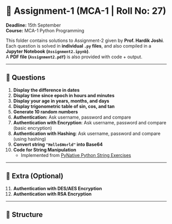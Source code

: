 # 📝 Assignment-1 (MCA-1 | Roll No: 27)

**Deadline:** 15th September  
**Course:** MCA-1 Python Programming  

This folder contains solutions to Assignment-2 given by **Prof. Hardik Joshi**.  
Each question is solved in **individual `.py` files**, and also compiled in a **Jupyter Notebook (`Assignment2.ipynb`)**.  
A **PDF file (`Assignment2.pdf`)** is also provided with code + output.  

---

## 📌 Questions

1. **Display the difference in dates**  
2. **Display time since epoch in hours and minutes**  
3. **Display your age in years, months, and days**  
4. **Display trigonometric table of sin, cos, and tan**  
5. **Generate 10 random numbers**  
6. **Authentication:** Ask username, password and compare  
7. **Authentication with Encryption**: Ask username, password and compare (basic encryption)  
8. **Authentication with Hashing**: Ask username, password and compare (using hashing)  
9. **Convert string `"Hello$World"` into Base64**  
10. **Code for String Manipulation**  
    - Implemented from [PyNative Python String Exercises](https://pynative.com/python-string-exercise/#h-exercise-11-reverse-a-given-string)  

---

## 🔹 Extra (Optional)

11. **Authentication with DES/AES Encryption**  
12. **Authentication with RSA Encryption**  

---

## 📂 Structure
